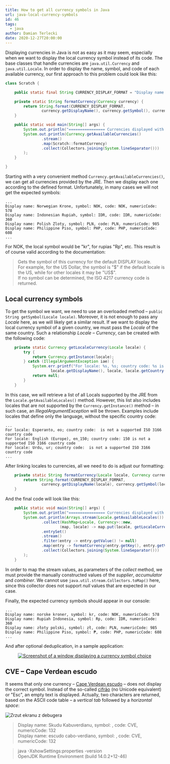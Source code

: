 ```yaml
---
title: How to get all currency symbols in Java
url: java-local-currency-symbols
id: 46
tags:
  - java
author: Damian Terlecki
date: 2020-12-27T20:00:00
---
```


Displaying currencies in Java is not as easy as it may seem, especially when we want to display the local currency symbol instead of its code.
The base classes that handle currencies are `java.util.Currency` and` java.util.Locale`. In order to display the name, symbol, and code of each available currency, our first approach to this problem could look like this:

```java
class Scratch {

    public static final String CURRENCY_DISPLAY_FORMAT = "Display name: %s, symbol: %s, code: %s, numericCode: %s";

    private static String formatCurrency(Currency currency) {
        return String.format(CURRENCY_DISPLAY_FORMAT,
                currency.getDisplayName(), currency.getSymbol(), currency.getCurrencyCode(), currency.getNumericCodeAsString());
    }

    public static void main(String[] args) {
        System.out.println("================ Currencies displayed with DISPLAY Locale ================");
        System.out.println(Currency.getAvailableCurrencies()
                .stream()
                .map(Scratch::formatCurrency)
                .collect(Collectors.joining(System.lineSeparator()))
        );
    }

}
```

Starting with a very convenient method `Currency.getAvailableCurrencies()`, we can get all currencies provided by the JRE. Then we display each one according to the defined format. Unfortunately, in many cases we will not get the expected symbols:

```plaintext
...
Display name: Norwegian Krone, symbol: NOK, code: NOK, numericCode: 578
Display name: Indonesian Rupiah, symbol: IDR, code: IDR, numericCode: 360
Display name: Polish Zloty, symbol: PLN, code: PLN, numericCode: 985
Display name: Philippine Piso, symbol: PHP, code: PHP, numericCode: 608
...
```

For NOK, the local symbol would be "kr", for rupias "Rp", etc. This result is of course valid according to the documentation:
> Gets the symbol of this currency for the default DISPLAY locale.  
> For example, for the US Dollar, the symbol is "$" if the default locale is the US, while for other locales it may be "US$".  
> If no symbol can be determined, the ISO 4217 currency code is returned.

## Local currency symbols

To get the symbol we want, we need to use an overloaded method – `public String getSymbol(Locale locale)`. Moreover, it is not enough to pass any *Locale* here, as we will likely get a similar result. If we want to display the local currency symbol of a given country, we must pass the *Locale* of the same country. Such a relationship *Locale* – *Currency*, can be created with the following code:

```java
    private static Currency getLocaleCurrency(Locale locale) {
        try {
            return Currency.getInstance(locale);
        } catch (IllegalArgumentException iae) {
            System.err.printf("For locale: %s, %s; country code: %s is not a supported ISO 3166 country code%n",
                    locale.getDisplayName(), locale, locale.getCountry());
            return null;
        }
    }
```

In this case, we will retrieve a list of all Locals supported by the JRE from the `Locale.getAvailableLocales()` method. However, this list also includes locales that are not supported by the `Currency.getInstance()` method – in such case, an *IllegalArgumentException* will be thrown. Examples include locales that define only the language, without the specific country code:

```plaintext
...
For locale: Esperanto, eo; country code:  is not a supported ISO 3166 country code
For locale: English (Europe), en_150; country code: 150 is not a supported ISO 3166 country code
For locale: Urdu, ur; country code:  is not a supported ISO 3166 country code
...
```

After linking locales to currencies, all we need to do is adjust our formatting:

```java
    private static String formatCurrency(Locale locale, Currency currency) {
        return String.format(CURRENCY_DISPLAY_FORMAT,
                currency.getDisplayName(locale), currency.getSymbol(locale), currency.getCurrencyCode(), currency.getNumericCodeAsString());
    }
```

And the final code will look like this:

```java
    public static void main(String[] args) {
        System.out.println("================ Currencies displayed with local Locale ================");
        System.out.println(Arrays.stream(Locale.getAvailableLocales())
                .collect(HashMap<Locale, Currency>::new,
                        (map, locale) -> map.put(locale, getLocaleCurrency(locale)), HashMap<Locale, Currency>::putAll)
                .entrySet()
                .stream()
                .filter(entry -> entry.getValue() != null)
                .map(entry -> formatCurrency(entry.getKey(), entry.getValue()))
                .collect(Collectors.joining(System.lineSeparator()))
        );
    }
```

In order to map the stream values, as parameters of the *collect* method, we must provide the manually constructed values of the *supplier*, *accumulator* and *combiner*. We cannot use `java.util.stream.Collectors.toMap()` here, since this collector does not support *null* values that are expected in our case.

Finally, the expected currency symbols should appear in our console:

```plaintext
...
Display name: norske kroner, symbol: kr, code: NOK, numericCode: 578
Display name: Rupiah Indonesia, symbol: Rp, code: IDR, numericCode: 360
Display name: złoty polski, symbol: zł, code: PLN, numericCode: 985
Display name: Philippine Piso, symbol: ₱, code: PHP, numericCode: 608
...
```

And after optional deduplication, in a sample application:

<figure>
<a href="https://play.google.com/store/apps/details?id=dev.termian.nutrieval">
<img src="/img/hq/android-currency.png" alt="Screenshot of a window displaying a currency symbol choice" title="NutrieVal – selection of a preferred currency">
</a>
</figure>

## CVE – Cape Verdean escudo

It seems that only one currency – [Cape Verdean escudo](https://en.wikipedia.org/wiki/Cape_Verdean_escudo) – does not display the correct symbol. Instead of the so-called [cifrão](https://en.wikipedia.org/wiki/Cifr%C3%A3o) (no Unicode equivalent) or "Esc", an empty text is displayed. Actually, two characters are returned, based on the ASCII code table – a *vertical tab* followed by a *horizontal space*:

<img src="/img/hq/java-cve-escudo.png" alt="Zrzut ekranu z debugera" title="Zrzut ekranu z debugera">

> Display name: Skudu Kabuverdianu, symbol: ​, code: CVE, numericCode: 132  
> Display name: escudo cabo-verdiano, symbol: ​, code: CVE, numericCode: 132

> java -XshowSettings:properties -version  
> OpenJDK Runtime Environment (build 14.0.2+12-46)